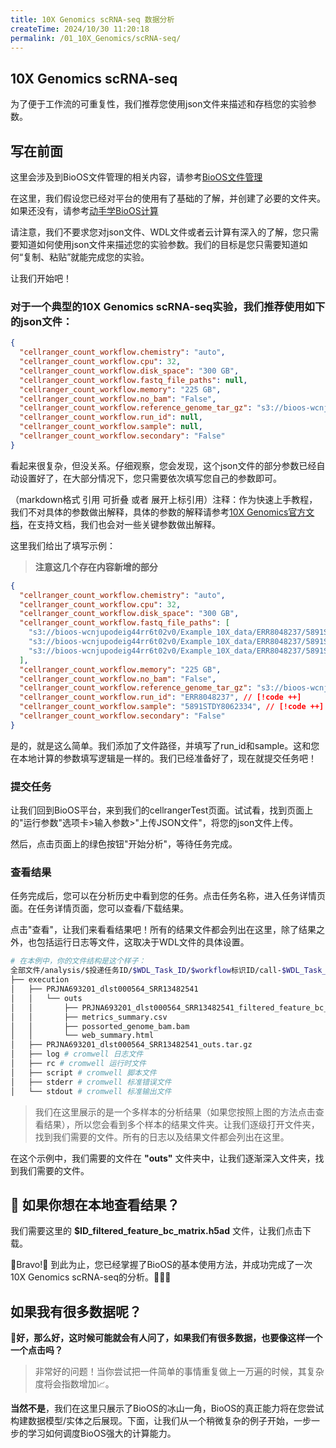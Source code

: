 ```yaml
---
title: 10X Genomics scRNA-seq 数据分析
createTime: 2024/10/30 11:20:18
permalink: /01_10X_Genomics/scRNA-seq/
---
```


## 10X Genomics scRNA-seq

为了便于工作流的可重复性，我们推荐您使用json文件来描述和存档您的实验参数。

## 写在前面

这里会涉及到BioOS文件管理的相关内容，请参考[BioOS文件管理](../BioOS/README.md)

在这里，我们假设您已经对平台的使用有了基础的了解，并创建了必要的文件夹。如果还没有，请参考[动手学BioOS计算](../BioOS/README.md)

请注意，我们不要求您对json文件、WDL文件或者云计算有深入的了解，您只需要知道如何使用json文件来描述您的实验参数。我们的目标是您只需要知道如何“复制、粘贴”就能完成您的实验。

让我们开始吧！

### 对于一个典型的10X Genomics scRNA-seq实验，我们推荐使用如下的json文件：

```json
{
  "cellranger_count_workflow.chemistry": "auto",
  "cellranger_count_workflow.cpu": 32,
  "cellranger_count_workflow.disk_space": "300 GB",
  "cellranger_count_workflow.fastq_file_paths": null,
  "cellranger_count_workflow.memory": "225 GB",
  "cellranger_count_workflow.no_bam": "False",
  "cellranger_count_workflow.reference_genome_tar_gz": "s3://bioos-wcnjupodeig44rr6t02v0/Example_10X_data/RAW/refdata-cellranger-GRCh38-3.0.0.tar.gz",
  "cellranger_count_workflow.run_id": null,
  "cellranger_count_workflow.sample": null,
  "cellranger_count_workflow.secondary": "False"
}
```

看起来很复杂，但没关系。仔细观察，您会发现，这个json文件的部分参数已经自动设置好了，在大部分情况下，您只需要依次填写您自己的参数即可。

（markdown格式 引用 可折叠 或者 展开上标引用）注释：作为快速上手教程，我们不对具体的参数做出解释，具体的参数的解释请参考[10X Genomics官方文档](https://support.10xgenomics.com/single-cell-gene-expression/software/pipelines/latest/using/count)，在支持文档，我们也会对一些关键参数做出解释。

这里我们给出了填写示例：
> **注意这几个存在内容新增的部分**

```json
{
  "cellranger_count_workflow.chemistry": "auto",
  "cellranger_count_workflow.cpu": 32,
  "cellranger_count_workflow.disk_space": "300 GB",
  "cellranger_count_workflow.fastq_file_paths": [ 
    "s3://bioos-wcnjupodeig44rr6t02v0/Example_10X_data/ERR8048237/5891STDY8062334_S1_L001_I1_001.fastq.gz", // [!code ++]
    "s3://bioos-wcnjupodeig44rr6t02v0/Example_10X_data/ERR8048237/5891STDY8062334_S1_L001_R1_001.fastq.gz", // [!code ++]
    "s3://bioos-wcnjupodeig44rr6t02v0/Example_10X_data/ERR8048237/5891STDY8062334_S1_L001_R2_001.fastq.gz" // [!code ++]
  ],
  "cellranger_count_workflow.memory": "225 GB",
  "cellranger_count_workflow.no_bam": "False",
  "cellranger_count_workflow.reference_genome_tar_gz": "s3://bioos-wcnjupodeig44rr6t02v0/Example_10X_data/RAW/refdata-cellranger-GRCh38-3.0.0.tar.gz",
  "cellranger_count_workflow.run_id": "ERR8048237", // [!code ++]
  "cellranger_count_workflow.sample": "5891STDY8062334", // [!code ++]
  "cellranger_count_workflow.secondary": "False"
}
```

是的，就是这么简单。我们添加了文件路径，并填写了run_id和sample。这和您在本地计算的参数填写逻辑是一样的。我们已经准备好了，现在就提交任务吧！

### 提交任务

让我们回到BioOS平台，来到我们的cellrangerTest页面。试试看，找到页面上的"运行参数"选项卡>输入参数>"上传JSON文件"，将您的json文件上传。

然后，点击页面上的绿色按钮"开始分析"，等待任务完成。


<ImageCard
  image="../../.vuepress/public/images/scfig1_gif.gif"
  title="注意右上角的绿色按钮"
  description="注意右上角的绿色按钮，点击即可开始分析，并在3秒后自动跳转到分析历史界面。"
  href="/"
  author="Hughes"
  date="2024/10/30"
/>

### 查看结果
任务完成后，您可以在分析历史中看到您的任务。点击任务名称，进入任务详情页面。在任务详情页面，您可以查看/下载结果。

<ImageCard
  image="../.vuepress/public/images/scfig2_gif.gif"
  title="任务分析历史"
  description="现在这张图片展示了任务分析历史的详情，选中本次进行的实验。新的页面展示了本次实验的所有状态信息，你可以在这里再次查阅输入和输出参数。当然你也可以在这里查看或下载结果。"
  href="/"
  author="Hughes"
  date="2024/10/30"
/>

点击"查看"，让我们来看看结果吧！所有的结果文件都会列出在这里，除了结果之外，也包括运行日志等文件，这取决于WDL文件的具体设置。

```bash
# 在本例中，你的文件结构是这个样子：
全部文件/analysis/$投递任务ID/$WDL_Task_ID/$workflow标识ID/call-$WDL_Task_ID/
├── execution
│   ├── PRJNA693201_dlst000564_SRR13482541
│   │   └── outs
│   │       ├── PRJNA693201_dlst000564_SRR13482541_filtered_feature_bc_matrix.h5ad
│   │       ├── metrics_summary.csv
│   │       ├── possorted_genome_bam.bam
│   │       └── web_summary.html
│   ├── PRJNA693201_dlst000564_SRR13482541_outs.tar.gz
│   ├── log # cromwell 日志文件
│   ├── rc # cromwell 运行时文件
│   ├── script # cromwell 脚本文件
│   ├── stderr # cromwell 标准错误文件
│   └── stdout # cromwell 标准输出文件
```

  > 我们在这里展示的是一个多样本的分析结果（如果您按照上图的方法点击查看结果），所以您会看到多个样本的结果文件夹。让我们逐级打开文件夹，找到我们需要的文件。所有的日志以及结果文件都会列出在这里。

在这个示例中，我们需要的文件在 **"outs"** 文件夹中，让我们逐渐深入文件夹，找到我们需要的文件。

<ImageCard
  image="../.vuepress/public/images/scfig3_gif.gif"
  title="查看工作流的计算结果"
  description="让我们逐级打开文件夹，找到我们需要的文件。所有的日志以及结果文件都会列出在这里。"
  href="/"
  author="Hughes"
  date="2024/10/30"
/>

## 🤔 如果你想在本地查看结果？

我们需要这里的 **$ID_filtered_feature_bc_matrix.h5ad** 文件，让我们点击下载。

<ImageCard
  image="../.vuepress/public/images/scfig4_gif.gif"
  title="下载我们感兴趣的结果"
  description="这里我们展示了如何下载我们感兴趣的结果。我们逐级打开目录，到最后一层。然后在我们感兴趣的结果后面点击下载。"
  href="/"
  author="Hughes"
  date="2024/10/30"
/>

🎊Bravo!🎊 到此为止，您已经掌握了BioOS的基本使用方法，并成功完成了一次10X Genomics scRNA-seq的分析。👏👏👏

## 如果我有很多数据呢？

**🤔好，那么好，这时候可能就会有人问了，如果我们有很多数据，也要像这样一个一个点击吗？**

  > 非常好的问题！当你尝试把一件简单的事情重复做上一万遍的时候，其复杂度将会指数增加📈。

**当然不是**，我们在这里只展示了BioOS的冰山一角，BioOS的真正能力将在您尝试构建数据模型/实体之后展现。下面，让我们从一个稍微复杂的例子开始，一步一步的学习如何调度BioOS强大的计算能力。




